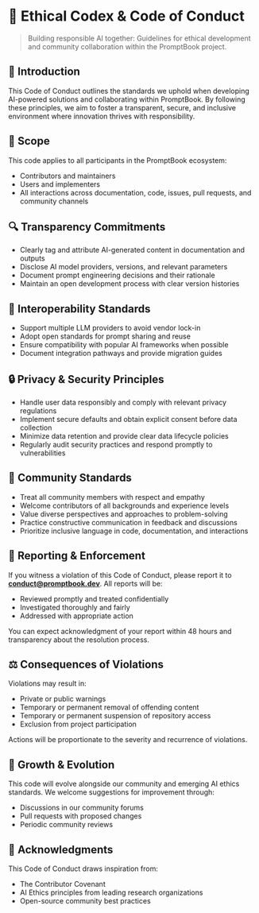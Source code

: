 # 🤝 Ethical Codex & Code of Conduct

> Building responsible AI together: Guidelines for ethical development and community collaboration within the PromptBook project.

## 📖 Introduction

This Code of Conduct outlines the standards we uphold when developing AI-powered solutions and collaborating within PromptBook. By following these principles, we aim to foster a transparent, secure, and inclusive environment where innovation thrives with responsibility.

## 🎯 Scope

This code applies to all participants in the PromptBook ecosystem:

-   Contributors and maintainers
-   Users and implementers
-   All interactions across documentation, code, issues, pull requests, and community channels

## 🔍 Transparency Commitments

-   Clearly tag and attribute AI-generated content in documentation and outputs
-   Disclose AI model providers, versions, and relevant parameters
-   Document prompt engineering decisions and their rationale
-   Maintain an open development process with clear version histories

## 🔄 Interoperability Standards

-   Support multiple LLM providers to avoid vendor lock-in
-   Adopt open standards for prompt sharing and reuse
-   Ensure compatibility with popular AI frameworks when possible
-   Document integration pathways and provide migration guides

## 🔒 Privacy & Security Principles

-   Handle user data responsibly and comply with relevant privacy regulations
-   Implement secure defaults and obtain explicit consent before data collection
-   Minimize data retention and provide clear data lifecycle policies
-   Regularly audit security practices and respond promptly to vulnerabilities

## 👥 Community Standards

-   Treat all community members with respect and empathy
-   Welcome contributors of all backgrounds and experience levels
-   Value diverse perspectives and approaches to problem-solving
-   Practice constructive communication in feedback and discussions
-   Prioritize inclusive language in code, documentation, and interactions

## 🚨 Reporting & Enforcement

If you witness a violation of this Code of Conduct, please report it to [**conduct@promptbook.dev**](mailto:conduct@promptbook.dev). All reports will be:

-   Reviewed promptly and treated confidentially
-   Investigated thoroughly and fairly
-   Addressed with appropriate action

You can expect acknowledgment of your report within 48 hours and transparency about the resolution process.

## ⚖️ Consequences of Violations

Violations may result in:

-   Private or public warnings
-   Temporary or permanent removal of offending content
-   Temporary or permanent suspension of repository access
-   Exclusion from project participation

Actions will be proportionate to the severity and recurrence of violations.

## 🌱 Growth & Evolution

This code will evolve alongside our community and emerging AI ethics standards. We welcome suggestions for improvement through:

-   Discussions in our community forums
-   Pull requests with proposed changes
-   Periodic community reviews

## 🙏 Acknowledgments

This Code of Conduct draws inspiration from:

-   The Contributor Covenant
-   AI Ethics principles from leading research organizations
-   Open-source community best practices

